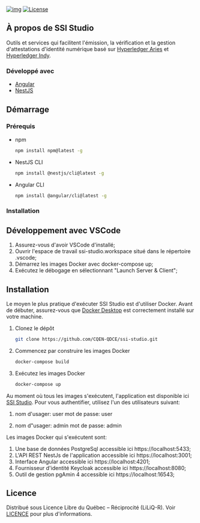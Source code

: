 [![img](https://img.shields.io/badge/Cycle%20de%20Vie-Phase%20d%C3%A9couverte-339999)](https://www.quebec.ca/gouv/politiques-orientations/vitrine-numeriqc/accompagnement-des-organismes-publics/demarche-conception-services-numeriques)
[![License](https://img.shields.io/badge/Licence-LiLiQ--R-blue)](LICENSE)

## À propos de SSI Studio

Outils et services qui facilitent l'émission, la vérification et la gestion d'attestations d'identité numérique basé sur [Hyperledger Aries](https://www.hyperledger.org/use/aries) et [Hyperledger Indy](https://www.hyperledger.org/use/hyperledger-indy).

### Développé avec

* [Angular](https://angular.io/)
* [NestJS](https://nestjs.com/)

## Démarrage

### Prérequis

* npm
  ```sh
  npm install npm@latest -g
  ```
* NestJS CLI
  ```sh
  npm install @nestjs/cli@latest -g
  ```
* Angular CLI
  ```sh
  npm install @angular/cli@latest -g
  ```

### Installation

## Développement avec VSCode
1. Assurez-vous d'avoir VSCode d'installé;
2. Ouvrir l'espace de travail ssi-studio.workspace situé dans le répertoire .vscode;
3. Démarrez les images Docker avec docker-compose up;
4. Exécutez le débogage en sélectionnant "Launch Server & Client";

## Installation
Le moyen le plus pratique d'exécuter SSI Studio est d'utiliser Docker. Avant de débuter, assurez-vous que [Docker Desktop](https://docker.com/products/docker-desktop/) est correctement installé sur votre machine.

1. Clonez le dépôt
   ```sh
   git clone https://github.com/CQEN-QDCE/ssi-studio.git
   ```
2. Commencez par construire les images Docker
   ```sh
   docker-compose build
   ```
3. Exécutez les images Docker
   ```sh
   docker-compose up
   ```

Au moment où tous les images s'exécutent, l'application est disponible ici [SSI Studio](https://localhost:4201). Pour vous authentifier, utilisez l'un des utilisateurs suivant:

1. nom d'usager: user
   mot de passe: user
   
2. nom d"usager: admin
   mot de passe: admin
   
Les images Docker qui s'exécutent sont:
1. Une base de données PostgreSql accessible ici https://localhost:5433;
2. L'API REST NestJs de l'application accessible ici https://localhost:3001;
3. Interface Angular accessible ici https://localhost:4201;
4. Fournisseur d'identité Keycloak accessible ici https://localhost:8080;
5. Outil de gestion pgAmin 4 accessible ici https://localhost:16543;

## Licence
Distribué sous Licence Libre du Québec – Réciprocité (LiLiQ-R). Voir [LICENCE](LICENSE) pour plus d'informations.
